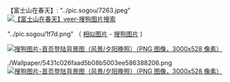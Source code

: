 【富士山在春天】: "../pic.sogou/7263.jpeg"
<a href="https://img01.sogoucdn.com/app/a/07/ceeac68fc3c03b8f1c80992809147263"><img src="https://taoste.github.io/Hello-World/images/pic.sogou/7263.jpeg" title="【富士山在春天】veer-搜狗图片搜索"> </a>

<p>"../pic.sogou/1f7d.png" （ <a href="https://pic.sogou.com/ris?flag=1&drag=0&query=https://img01.sogoucdn.com/app/a/07/7027ab7069346e67a8062749721d1f7d">相似图片</a> - <a href="https://pic.sogou.com/">搜狗图片</a> ) </p>
<a href="https://img01.sogoucdn.com/app/a/07/7027ab7069346e67a8062749721d1f7d"><img src="https://taoste.github.io/Hello-World/images/pic.sogou/1f7d.png" title="搜狗图片-首页登陆背景图（风景/夕阳晚照）（PNG 图像，3000x528 像素）"> </a>

./Wallpaper/5431c026faad5b08b5003ee586388206.png 
<a href="https://img03.sogoucdn.com/app/a/07/5431c026faad5b08b5003ee586388206"><img src="https://taoste.github.io/Hello-World/images/Wallpaper/5431c026faad5b08b5003ee586388206.png" title="搜狗图片-首页登陆背景图（风景/夕阳晚照）（PNG 图像，3000x528 像素）"> </a>


